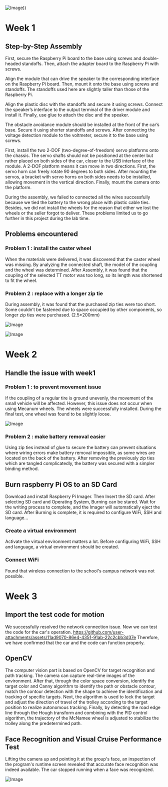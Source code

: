 ![Image](https://github.com/user-attachments/assets/94fb9202-74d2-49bc-ae0d-d3c7552f86f0)))

# Week 1

## Step-by-Step Assembly
   First, secure the Raspberry Pi board to the base using screws and double-headed standoffs. Then, attach the adapter board to the Raspberry Pi with screws.

   Align the module that can drive the speaker to the corresponding interface on the Raspberry Pi board. Then, mount it onto the base using screws and standoffs. The standoffs used here are slightly taller than those of the Raspberry Pi.

  Align the plastic disc with the standoffs and secure it using screws. Connect the speaker’s interface to the output terminal of the driver module and install it. Finally, use glue to attach the disc and the speaker.

  The obstacle avoidance module should be installed at the front of the car’s base. Secure it using shorter standoffs and screws. After connecting the voltage detection module to the voltmeter, secure it to the base using screws.

First, install the two 2-DOF (two-degree-of-freedom) servo platforms onto the chassis. The servo shafts should not be positioned at the center but rather placed on both sides of the car, closer to the USB interface of the module. A 2-DOF platform means it can move in two directions. First, the servo horn can freely rotate 90 degrees to both sides. After mounting the servos, a bracket with servo horns on both sides needs to be installed, allowing movement in the vertical direction. Finally, mount the camera onto the platform.

During the assembly, we failed to connected all the wires successfully because we tied the battery to the wrong place with plastic cable ties. Besides, we did not install the wheels for the reason that either we lost the wheels or the seller forgot to deliver. These problems limited us to go further in this project during the lab time.
## Problems encountered 
### Problem 1 : install the caster wheel
  When the materials were delivered, it was discovered that the caster wheel was missing. By analyzing the connected shaft, the model of the coupling and the wheel was determined. After Assembly, it was found that the coupling of the selected TT motor was too long, so its length was shortened to fit the wheel.
### Problem 2 : replace with a longer zip tie
  During assembly, it was found that the purchased zip ties were too short. Some couldn’t be fastened due to space occupied by other components, so longer zip ties were purchased. (2.5*200mm)

![Image](https://github.com/user-attachments/assets/2113eac6-39a3-461f-8f79-90a258779228)

![Image](https://github.com/user-attachments/assets/170ca9c8-4256-494b-b975-f715867c8bc7)

# Week 2
## Handle the issue with week1
### Problem 1 :  to prevent movement issue
If the coupling of a regular tire is ground unevenly, the movement of the small vehicle will be affected. However, this issue does not occur when using Mecanum wheels. The wheels were successfully installed. During the final test, one wheel was found to be slightly loose.

![Image](https://github.com/user-attachments/assets/e7877508-a7ca-456c-b919-a7c7dc40d365)

### Problem 2 : make battery removal easier
Using zip ties instead of glue to secure the battery can prevent situations where wiring errors make battery removal impossible, as some wires are located on the back of the battery. After removing the previously zip ties which are tangled complicatedly, the battery was secured with a simpler binding method.

## Burn raspberry Pi OS to an SD Card
 Download and install Raspberry Pi Imager. Then Insert the SD card. After selecting SD card and  Operating System, Burning can be stared. Wait for the writing process to complete, and the Imager will automatically eject the SD card. After Burning is complete, it is required to configure WiFi, SSH and  language...
 
### Create  a virtual environment 
Activate the virtual environment matters a lot. Before configuring WiFi, SSH and  language, a virtual environment should be created.

### Connect WiFi
Found that wireless connection to the school's campus network was not possible. 

# Week 3
## Import the test code for motion
 We successfully resolved the network connection issue. Now we can test the code for the car's operation.
https://github.com/user-attachments/assets/11ad9070-86e4-4351-91ab-22c2cbb3d37e
Therefore, we have confirmed that the car and the code can function properly.
## OpenCV
The computer vision part is based on OpenCV for target recognition and path tracking. The camera can capture real-time images of the environment. After that, through the color space conversion, identify the target color and Canny algorithm to identify the path or obstacle contour, match the contour detection with the shape to achieve the identification and tracking of specific targets. Next, the algorithm is used to lock the target and adjust the direction of travel of the trolley according to the target position to realize autonomous tracking. Finally, by detecting the road edge line through the Hough transform and combining with the PID control algorithm, the trajectory of the McNamee wheel is adjusted to stabilize the trolley along the predetermined path.
##  Face Recognition and Visual Cruise Performance Test 
Lifting the camera up and pointing it at the group's face, an inspection of the program's runtime screen revealed that accurate face recognition was indeed available. The car stopped running when a face was recognized.

![Image](https://github.com/user-attachments/assets/1e710760-4593-4bf8-a752-5277a49673dd)